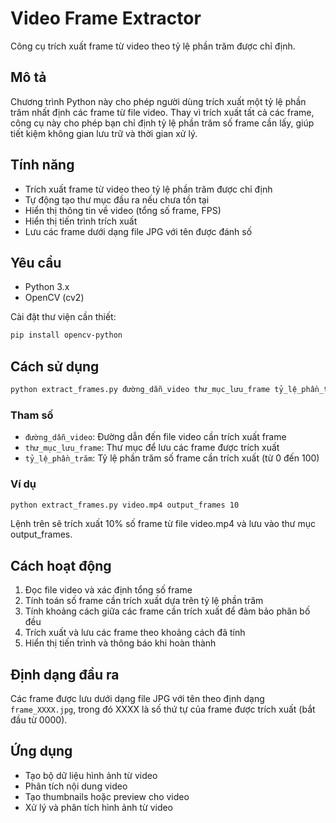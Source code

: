 # Video Frame Extractor

Công cụ trích xuất frame từ video theo tỷ lệ phần trăm được chỉ định.

## Mô tả

Chương trình Python này cho phép người dùng trích xuất một tỷ lệ phần trăm nhất định các frame từ file video. Thay vì trích xuất tất cả các frame, công cụ này cho phép bạn chỉ định tỷ lệ phần trăm số frame cần lấy, giúp tiết kiệm không gian lưu trữ và thời gian xử lý.

## Tính năng

- Trích xuất frame từ video theo tỷ lệ phần trăm được chỉ định
- Tự động tạo thư mục đầu ra nếu chưa tồn tại
- Hiển thị thông tin về video (tổng số frame, FPS)
- Hiển thị tiến trình trích xuất
- Lưu các frame dưới dạng file JPG với tên được đánh số

## Yêu cầu

- Python 3.x
- OpenCV (cv2)

Cài đặt thư viện cần thiết:

```bash
pip install opencv-python
```

## Cách sử dụng

```bash
python extract_frames.py đường_dẫn_video thư_mục_lưu_frame tỷ_lệ_phần_trăm
```

### Tham số

- `đường_dẫn_video`: Đường dẫn đến file video cần trích xuất frame
- `thư_mục_lưu_frame`: Thư mục để lưu các frame được trích xuất
- `tỷ_lệ_phần_trăm`: Tỷ lệ phần trăm số frame cần trích xuất (từ 0 đến 100)

### Ví dụ

```bash
python extract_frames.py video.mp4 output_frames 10
```

Lệnh trên sẽ trích xuất 10% số frame từ file video.mp4 và lưu vào thư mục output_frames.

## Cách hoạt động

1. Đọc file video và xác định tổng số frame
2. Tính toán số frame cần trích xuất dựa trên tỷ lệ phần trăm
3. Tính khoảng cách giữa các frame cần trích xuất để đảm bảo phân bố đều
4. Trích xuất và lưu các frame theo khoảng cách đã tính
5. Hiển thị tiến trình và thông báo khi hoàn thành

## Định dạng đầu ra

Các frame được lưu dưới dạng file JPG với tên theo định dạng `frame_XXXX.jpg`, trong đó XXXX là số thứ tự của frame được trích xuất (bắt đầu từ 0000).

## Ứng dụng

- Tạo bộ dữ liệu hình ảnh từ video
- Phân tích nội dung video
- Tạo thumbnails hoặc preview cho video
- Xử lý và phân tích hình ảnh từ video
